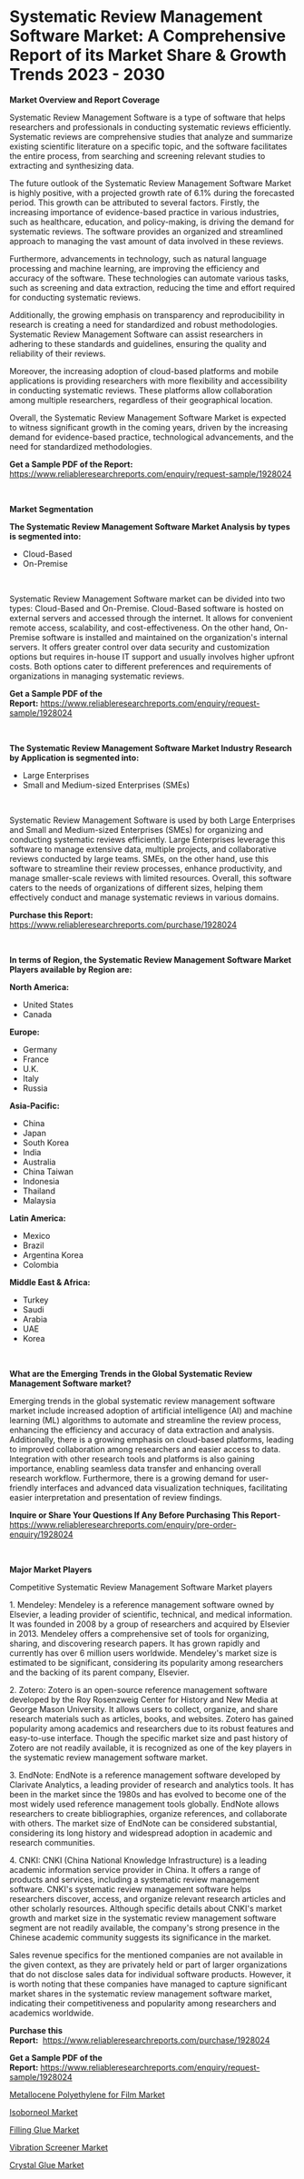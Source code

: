 <p><h1>Systematic Review Management Software Market: A Comprehensive Report of its Market Share & Growth Trends 2023 - 2030</h1></p><p><strong>Market Overview and Report Coverage</strong></p>
<p><p>Systematic Review Management Software is a type of software that helps researchers and professionals in conducting systematic reviews efficiently. Systematic reviews are comprehensive studies that analyze and summarize existing scientific literature on a specific topic, and the software facilitates the entire process, from searching and screening relevant studies to extracting and synthesizing data.</p><p>The future outlook of the Systematic Review Management Software Market is highly positive, with a projected growth rate of 6.1% during the forecasted period. This growth can be attributed to several factors. Firstly, the increasing importance of evidence-based practice in various industries, such as healthcare, education, and policy-making, is driving the demand for systematic reviews. The software provides an organized and streamlined approach to managing the vast amount of data involved in these reviews.</p><p>Furthermore, advancements in technology, such as natural language processing and machine learning, are improving the efficiency and accuracy of the software. These technologies can automate various tasks, such as screening and data extraction, reducing the time and effort required for conducting systematic reviews.</p><p>Additionally, the growing emphasis on transparency and reproducibility in research is creating a need for standardized and robust methodologies. Systematic Review Management Software can assist researchers in adhering to these standards and guidelines, ensuring the quality and reliability of their reviews.</p><p>Moreover, the increasing adoption of cloud-based platforms and mobile applications is providing researchers with more flexibility and accessibility in conducting systematic reviews. These platforms allow collaboration among multiple researchers, regardless of their geographical location.</p><p>Overall, the Systematic Review Management Software Market is expected to witness significant growth in the coming years, driven by the increasing demand for evidence-based practice, technological advancements, and the need for standardized methodologies.</p></p>
<p><strong>Get a Sample PDF of the Report:</strong> <a href="https://www.reliableresearchreports.com/enquiry/request-sample/1928024">https://www.reliableresearchreports.com/enquiry/request-sample/1928024</a></p>
<p>&nbsp;</p>
<p><strong>Market Segmentation</strong></p>
<p><strong>The Systematic Review Management Software Market Analysis by types is segmented into:</strong></p>
<p><ul><li>Cloud-Based</li><li>On-Premise</li></ul></p>
<p>&nbsp;</p>
<p><p>Systematic Review Management Software market can be divided into two types: Cloud-Based and On-Premise. Cloud-Based software is hosted on external servers and accessed through the internet. It allows for convenient remote access, scalability, and cost-effectiveness. On the other hand, On-Premise software is installed and maintained on the organization's internal servers. It offers greater control over data security and customization options but requires in-house IT support and usually involves higher upfront costs. Both options cater to different preferences and requirements of organizations in managing systematic reviews.</p></p>
<p><strong>Get a Sample PDF of the Report:</strong>&nbsp;<a href="https://www.reliableresearchreports.com/enquiry/request-sample/1928024">https://www.reliableresearchreports.com/enquiry/request-sample/1928024</a></p>
<p>&nbsp;</p>
<p><strong>The Systematic Review Management Software Market Industry Research by Application is segmented into:</strong></p>
<p><ul><li>Large Enterprises</li><li>Small and Medium-sized Enterprises (SMEs)</li></ul></p>
<p>&nbsp;</p>
<p><p>Systematic Review Management Software is used by both Large Enterprises and Small and Medium-sized Enterprises (SMEs) for organizing and conducting systematic reviews efficiently. Large Enterprises leverage this software to manage extensive data, multiple projects, and collaborative reviews conducted by large teams. SMEs, on the other hand, use this software to streamline their review processes, enhance productivity, and manage smaller-scale reviews with limited resources. Overall, this software caters to the needs of organizations of different sizes, helping them effectively conduct and manage systematic reviews in various domains.</p></p>
<p><strong>Purchase this Report:</strong>&nbsp; <a href="https://www.reliableresearchreports.com/purchase/1928024">https://www.reliableresearchreports.com/purchase/1928024</a></p>
<p>&nbsp;</p>
<p><strong>In terms of Region, the Systematic Review Management Software Market Players available by Region are:</strong></p>
<p>
    <p> <strong> North America: </strong>
        <ul>
            <li>United States</li>
            <li>Canada</li>
        </ul>
        </p> 
    <p> <strong> Europe: </strong>
        <ul>
            <li>Germany</li>
            <li>France</li>
            <li>U.K.</li>
            <li>Italy</li>
            <li>Russia</li>
        </ul>
        </p> 
    <p> <strong> Asia-Pacific: </strong>
        <ul>
            <li>China</li>
            <li>Japan</li>
            <li>South Korea</li>
            <li>India</li>
            <li>Australia</li>
            <li>China Taiwan</li>
            <li>Indonesia</li>
            <li>Thailand</li>
            <li>Malaysia</li>
        </ul>
        </p> 
    <p> <strong> Latin America: </strong>
        <ul>
            <li>Mexico</li>
            <li>Brazil</li>
            <li>Argentina Korea</li>
            <li>Colombia</li>
        </ul>
        </p> 
    <p> <strong> Middle East & Africa: </strong>
        <ul>
            <li>Turkey</li>
            <li>Saudi</li>
            <li>Arabia</li>
            <li>UAE</li>
            <li>Korea</li>
        </ul>
    </p>
    </p>
<p>&nbsp;</p>
<p><strong>What are the Emerging Trends in the Global Systematic Review Management Software market?</strong></p>
<p><p>Emerging trends in the global systematic review management software market include increased adoption of artificial intelligence (AI) and machine learning (ML) algorithms to automate and streamline the review process, enhancing the efficiency and accuracy of data extraction and analysis. Additionally, there is a growing emphasis on cloud-based platforms, leading to improved collaboration among researchers and easier access to data. Integration with other research tools and platforms is also gaining importance, enabling seamless data transfer and enhancing overall research workflow. Furthermore, there is a growing demand for user-friendly interfaces and advanced data visualization techniques, facilitating easier interpretation and presentation of review findings.</p></p>
<p><strong>Inquire or Share Your Questions If Any Before Purchasing This Report</strong>- <a href="https://www.reliableresearchreports.com/enquiry/pre-order-enquiry/1928024">https://www.reliableresearchreports.com/enquiry/pre-order-enquiry/1928024</a></p>
<p>&nbsp;</p>
<p><strong>Major Market Players</strong></p>
<p><p>Competitive Systematic Review Management Software Market players</p><p>1. Mendeley: Mendeley is a reference management software owned by Elsevier, a leading provider of scientific, technical, and medical information. It was founded in 2008 by a group of researchers and acquired by Elsevier in 2013. Mendeley offers a comprehensive set of tools for organizing, sharing, and discovering research papers. It has grown rapidly and currently has over 6 million users worldwide. Mendeley's market size is estimated to be significant, considering its popularity among researchers and the backing of its parent company, Elsevier.</p><p>2. Zotero: Zotero is an open-source reference management software developed by the Roy Rosenzweig Center for History and New Media at George Mason University. It allows users to collect, organize, and share research materials such as articles, books, and websites. Zotero has gained popularity among academics and researchers due to its robust features and easy-to-use interface. Though the specific market size and past history of Zotero are not readily available, it is recognized as one of the key players in the systematic review management software market.</p><p>3. EndNote: EndNote is a reference management software developed by Clarivate Analytics, a leading provider of research and analytics tools. It has been in the market since the 1980s and has evolved to become one of the most widely used reference management tools globally. EndNote allows researchers to create bibliographies, organize references, and collaborate with others. The market size of EndNote can be considered substantial, considering its long history and widespread adoption in academic and research communities.</p><p>4. CNKI: CNKI (China National Knowledge Infrastructure) is a leading academic information service provider in China. It offers a range of products and services, including a systematic review management software. CNKI's systematic review management software helps researchers discover, access, and organize relevant research articles and other scholarly resources. Although specific details about CNKI's market growth and market size in the systematic review management software segment are not readily available, the company's strong presence in the Chinese academic community suggests its significance in the market.</p><p>Sales revenue specifics for the mentioned companies are not available in the given context, as they are privately held or part of larger organizations that do not disclose sales data for individual software products. However, it is worth noting that these companies have managed to capture significant market shares in the systematic review management software market, indicating their competitiveness and popularity among researchers and academics worldwide.</p></p>
<p><strong>Purchase this Report:</strong>&nbsp;&nbsp;<a href="https://www.reliableresearchreports.com/purchase/1928024">https://www.reliableresearchreports.com/purchase/1928024</a></p>
<p></p>
<p><strong>Get a Sample PDF of the Report:</strong>&nbsp;<a href="https://www.reliableresearchreports.com/enquiry/request-sample/1928024">https://www.reliableresearchreports.com/enquiry/request-sample/1928024</a></p>
<p><p><a href="https://www.linkedin.com/pulse/metallocene-polyethylene-film-market-research-report-tze5e/">Metallocene Polyethylene for Film Market</a></p><p><a href="https://github.com/rahu1502/Market-Research-Report-List-1/blob/main/isoborneol-market.md">Isoborneol Market</a></p><p><a href="https://medium.com/@fire.belt.bug/filling-glue-market-size-cagr-trends-2024-2030-6b65ffdbf493">Filling Glue Market</a></p><p><a href="https://github.com/rahu1505/Market-Research-Report-List-1/blob/main/vibration-screener-market.md">Vibration Screener Market</a></p><p><a href="https://medium.com/@index.mill.peace/crystal-glue-market-exploring-market-share-market-trends-and-future-growth-e923c9f83824">Crystal Glue Market</a></p></p>